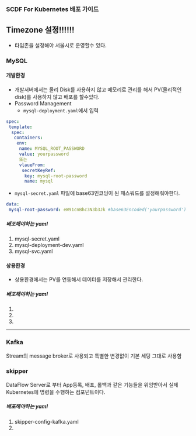 ### SCDF For Kubernetes 배포 가이드
## Timezone 설정!!!!!!
- 타임존을 설정해야 서울시로 운영할수 있다.

### MySQL
#### 개발환경
- 개발서버에서는 물리 Disk를 사용하지 않고 메모리로 관리를 해서 PV(물리적인 disk)를 사용하지 않고 배포를 할수있다.
- Password Management
  - `mysql-deployment.yaml`에서 입력
```yaml
spec:
 template:
  spec:
   containers:
    env:
     name: MYSQL_ROOT_PASSWORD
     value: yourpassword
     또는
     vlaueFrom:
      secretKeyRef:
       key: mysql-root-password
       name: mysql 
```
  - `mysql-secret.yaml` 파일에 base63인코딩이 된 패스워드를 설정해줘야한다.
```yaml
data:
 mysql-root-password: eW91cnBhc3N3b3Jk #base63Encoded('yourpassword')

```
##### 배포해야하는 yaml 
1. mysql-secret.yaml
2. mysql-deployment-dev.yaml
3. mysql-svc.yaml

#### 상용환경
- 상용환경에서는 PV를 연동해서 데이터를 저장해서 관리한다.
##### 배포해야하는 yaml 
1. 
2. 
3. 

-----
### Kafka
Stream의 message broker로 사용되고 특별한 변경없이 기본 세팅 그대로 사용함

### skipper
DataFlow Server로 부터 App등록, 배포, 롤백과 같은 기능들을 위임받아서 실제 Kubernetes에 명령을 수행하는 컴포넌트이다.
##### 배포해야하는 yaml 
1. skipper-config-kafka.yaml
2. 